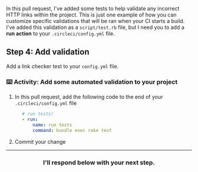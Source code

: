 In this pull request, I've added some tests to help validate any incorrect HTTP links within the project. This is just one example of how you can customize specific validations that will be ran when your CI starts a build. I've added this validation as a `script/test.rb` file, but I need you to add a **run action** to your `.circleci/config.yml` file.  

## Step 4: Add validation

Add a link checker test to your `config.yml` file.

### :keyboard: Activity: Add some automated validation to your project

1. In this pull request, add the following code to the end of your `.circleci/config.yml` file

```yaml
      # run tests!
      - run:
          name: run tests
          command: bundle exec rake test
```
2. Commit your change

<hr>
<h3 align="center">I'll respond below with your next step.</h3>
